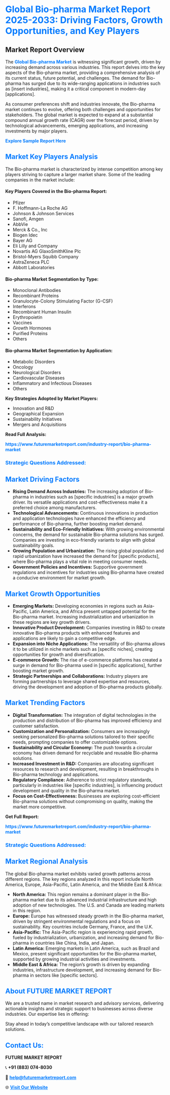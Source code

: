 <h1 style="color: #007BFF;">Global Bio-pharma Market Report 2025-2033: Driving Factors, Growth Opportunities, and Key Players</h1>

<section id="overview">
<h2>Market Report Overview</h2>
<p>The <a href="https://www.futuremarketreport.com/industry-report/bio-pharma-market" style="color: #007BFF; text-decoration: none;"><strong>Global Bio-pharma Market</strong></a> is witnessing significant growth, driven by increasing demand across various industries. This report delves into the key aspects of the Bio-pharma market, providing a comprehensive analysis of its current status, future potential, and challenges. The demand for Bio-pharma has surged due to its wide-ranging applications in industries such as [insert industries], making it a critical component in modern-day [applications].</p>
<p>As consumer preferences shift and industries innovate, the Bio-pharma market continues to evolve, offering both challenges and opportunities for stakeholders. The global market is expected to expand at a substantial compound annual growth rate (CAGR) over the forecast period, driven by technological advancements, emerging applications, and increasing investments by major players.</p>
</section>

<section id="overview">
<p><a href="https://www.futuremarketreport.com/request-sample/reportId=57322" style="color: #007BFF; text-decoration: none;"><strong>Explore Sample Report Here</strong></a></p>
</section>

<section id="key-players">
<h2 style="color: #007BFF;">Market Key Players Analysis</h2>
<p>The Bio-pharma market is characterized by intense competition among key players striving to capture a larger market share. Some of the leading companies in the market include:</p>
<h4>Key Players Covered in the Bio-pharma Report:</h4>
<ul><li>Pfizer</li><li>F. Hoffmann-La Roche AG</li><li>Johnson &amp; Johnson Services</li><li>Sanofi, Amgen</li><li>AbbVie</li><li>Merck &amp; Co., Inc</li><li>Biogen Idec</li><li>Bayer AG</li><li>Eli Lilly and Company</li><li>Novartis AG GlaxoSmithKline Plc</li><li>Bristol-Myers Squibb Company</li><li>AstraZeneca PLC</li><li>Abbott Laboratories</li></ul>
<h4>Bio-pharma Market Segmentation by Type:</h4>
<ul><li>Monoclonal Antibodies</li><li>Recombinant Proteins</li><li>Granulocyte-Colony Stimulating Factor (G-CSF)</li><li>Interferons</li><li>Recombinant Human Insulin</li><li>Erythropoietin</li><li>Vaccines</li><li>Growth Hormones</li><li>Purified Proteins</li><li>Others</li></ul>

<h4>Bio-pharma Market Segmentation by Application:</h4>
<ul><li>Metabolic Disorders</li><li>Oncology</li><li>Neurological Disorders</li><li>Cardiovascular Diseases</li><li>Inflammatory and Infectious Diseases</li><li>Others</li></ul>
<p><strong>Key Strategies Adopted by Market Players:</strong></p>
<ul>
<li>Innovation and R&D</li>
<li>Geographical Expansion</li>
<li>Sustainability Initiatives</li>
<li>Mergers and Acquisitions</li>
</ul>
</section>

<section>
<p><strong>Read Full Analysis: </strong></p><a href="https://www.futuremarketreport.com/industry-report/bio-pharma-market" style="color: #007BFF; text-decoration: none;"><strong>https://www.futuremarketreport.com/industry-report/bio-pharma-market</strong></a>
<h3 style="color: #007BFF;">Strategic Questions Addressed:</h3>
</section>

<section id="driving-factors">
<h2 style="color: #007BFF;">Market Driving Factors</h2>
<ul>
<li><strong>Rising Demand Across Industries:</strong> The increasing adoption of Bio-pharma in industries such as [specific industries] is a major growth driver. Its versatile applications and cost-effectiveness make it a preferred choice among manufacturers.</li>
<li><strong>Technological Advancements:</strong> Continuous innovations in production and application technologies have enhanced the efficiency and performance of Bio-pharma, further boosting market demand.</li>
<li><strong>Sustainability and Eco-Friendly Initiatives:</strong> With growing environmental concerns, the demand for sustainable Bio-pharma solutions has surged. Companies are investing in eco-friendly variants to align with global sustainability goals.</li>
<li><strong>Growing Population and Urbanization:</strong> The rising global population and rapid urbanization have increased the demand for [specific products], where Bio-pharma plays a vital role in meeting consumer needs.</li>
<li><strong>Government Policies and Incentives:</strong> Supportive government regulations and incentives for industries using Bio-pharma have created a conducive environment for market growth.</li>
</ul>
</section>

<section id="growth-opportunities">
<h2 style="color: #007BFF;">Market Growth Opportunities</h2>
<ul>
<li><strong>Emerging Markets:</strong> Developing economies in regions such as Asia-Pacific, Latin America, and Africa present untapped potential for the Bio-pharma market. Increasing industrialization and urbanization in these regions are key growth drivers.</li>
<li><strong>Innovative Product Development:</strong> Companies investing in R&D to create innovative Bio-pharma products with enhanced features and applications are likely to gain a competitive edge.</li>
<li><strong>Expansion into Niche Applications:</strong> The versatility of Bio-pharma allows it to be utilized in niche markets such as [specific niches], creating opportunities for growth and diversification.</li>
<li><strong>E-commerce Growth:</strong> The rise of e-commerce platforms has created a surge in demand for Bio-pharma used in [specific applications], further boosting market growth.</li>
<li><strong>Strategic Partnerships and Collaborations:</strong> Industry players are forming partnerships to leverage shared expertise and resources, driving the development and adoption of Bio-pharma products globally.</li>
</ul>
</section>

<section id="trending-factors">
<h2 style="color: #007BFF;">Market Trending Factors</h2>
<ul>
<li><strong>Digital Transformation:</strong> The integration of digital technologies in the production and distribution of Bio-pharma has improved efficiency and customer satisfaction.</li>
<li><strong>Customization and Personalization:</strong> Consumers are increasingly seeking personalized Bio-pharma solutions tailored to their specific needs, prompting companies to offer customizable options.</li>
<li><strong>Sustainability and Circular Economy:</strong> The push towards a circular economy has driven demand for recyclable and reusable Bio-pharma solutions.</li>
<li><strong>Increased Investment in R&D:</strong> Companies are allocating significant resources to research and development, resulting in breakthroughs in Bio-pharma technology and applications.</li>
<li><strong>Regulatory Compliance:</strong> Adherence to strict regulatory standards, particularly in industries like [specific industries], is influencing product development and quality in the Bio-pharma market.</li>
<li><strong>Focus on Cost-Effectiveness:</strong> Businesses are exploring cost-efficient Bio-pharma solutions without compromising on quality, making the market more competitive.</li>
</ul>
</section>

<section>
<p><strong>Get Full Report: </strong></p><a href="https://www.futuremarketreport.com/industry-report/bio-pharma-market" style="color: #007BFF; text-decoration: none;"><strong>https://www.futuremarketreport.com/industry-report/bio-pharma-market</strong></a>
<h3 style="color: #007BFF;">Strategic Questions Addressed:</h3>
</section>


<section id="regional-analysis">
<h2 style="color: #007BFF;">Market Regional Analysis</h2>
<p>The global Bio-pharma market exhibits varied growth patterns across different regions. The key regions analyzed in this report include North America, Europe, Asia-Pacific, Latin America, and the Middle East & Africa:</p>
<ul>
<li><strong>North America:</strong> This region remains a dominant player in the Bio-pharma market due to its advanced industrial infrastructure and high adoption of new technologies. The U.S. and Canada are leading markets in this region.</li>
<li><strong>Europe:</strong> Europe has witnessed steady growth in the Bio-pharma market, driven by stringent environmental regulations and a focus on sustainability. Key countries include Germany, France, and the U.K.</li>
<li><strong>Asia-Pacific:</strong> The Asia-Pacific region is experiencing rapid growth, fueled by industrialization, urbanization, and increasing demand for Bio-pharma in countries like China, India, and Japan.</li>
<li><strong>Latin America:</strong> Emerging markets in Latin America, such as Brazil and Mexico, present significant opportunities for the Bio-pharma market, supported by growing industrial activities and investments.</li>
<li><strong>Middle East & Africa:</strong> The region’s growth is driven by expanding industries, infrastructure development, and increasing demand for Bio-pharma in sectors like [specific sectors].</li>
</ul>
</section>

<footer>
<h2 style="color: #007BFF;">About FUTURE MARKET REPORT</h2>
<p>We are a trusted name in market research and advisory services, delivering actionable insights and strategic support to businesses across diverse industries. Our expertise lies in offering:</p>

<p>Stay ahead in today’s competitive landscape with our tailored research solutions.</p>

<h2 style="color: #007BFF;">Contact Us:</h2>
<p><strong>FUTURE MARKET REPORT</strong></p>
<p>📞 <strong>+91 (883) 074-8030</strong></p>
<p>📧 <strong><a href="mailto:help@futuremarketreport.com" style="color: #007BFF;">help@futuremarketreport.com</a></strong></p>
<p>🌐 <strong><a href="https://www.futuremarketreport.com/" style="color: #007BFF;">Visit Our Website</a></strong></p>
</footer>